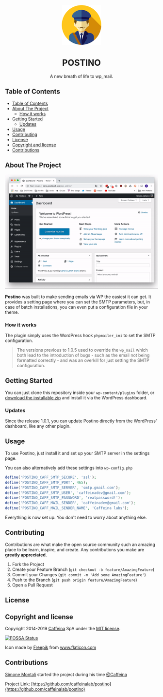<!-- PROJECT LOGO -->
<br />
<p align="center">
  <a href="https://github.com/caffeinalab/postino">
    <img src="res/postman.png" alt="Logo" width="130" height="130">
  </a>
  <h1 align="center">POSTINO</h1>

  <p align="center">
    A new breath of life to wp_mail.
  </p>
</p>



<!-- TABLE OF CONTENTS -->
## Table of Contents

- [Table of Contents](#table-of-contents)
- [About The Project](#about-the-project)
  - [How it works](#how-it-works)
- [Getting Started](#getting-started)
  - [Updates](#updates)
- [Usage](#usage)
- [Contributing](#contributing)
- [License](#license)
- [Copyright and license](#copyright-and-license)
- [Contributions](#contributions)



<!-- ABOUT THE PROJECT -->
## About The Project
![Product Name Screen Shot][screenshot]


**Postino** was built to make sending emails via WP the easiest it can get. It provides a setting page where you can set the SMTP parameters, but, in case of batch installations, you can even put a configuration file in your theme. 
### How it works
The plugin simply uses the WordPress hook `phpmailer_ini` to set the SMTP configuration. 

> The versions previous to 1.0.5 used to override the `wp_mail` which both lead to the introduction of bugs - such as the email not being formatted correctly - and was an overkill for just setting the SMTP configuration.

<!-- GETTING STARTED -->
## Getting Started

You can just clone this repository inside your `wp-content/plugins` folder, or [download the installable zip](https://github.com/caffeinalab/postino/releases/latest/download/postino.zip) and install it via the WordPress dashboard. 

### Updates
Since the release 1.0.1, you can update Postino directly from the WordPress' dashboard, like any other plugin.


<!-- USAGE EXAMPLES -->
## Usage

To use Postino, just install it and set up your SMTP server in the settings page.

You can also alternatively add these settings into `wp-config.php`

```php
define('POSTINO_CAFF_SMTP_SECURE', 'ssl');
define('POSTINO_CAFF_SMTP_PORT', 465);
define('POSTINO_CAFF_SMTP_SERVER', 'smtp.gmail.com');
define('POSTINO_CAFF_SMTP_USER', 'caffeinadev@gmail.com');
define('POSTINO_CAFF_SMTP_PASSWORD', 'realpassword!');
define('POSTINO_CAFF_MAIL_SENDER', 'caffeinadev@gmail.com');
define('POSTINO_CAFF_MAIL_SENDER_NAME', 'Caffeina labs');
```

Everything is now set up. You don't need to worry about anything else.

<!-- CONTRIBUTING -->
## Contributing

Contributions are what make the open source community such an amazing place to be learn, inspire, and create. Any contributions you make are **greatly appreciated**.

1. Fork the Project
2. Create your Feature Branch (`git checkout -b feature/AmazingFeature`)
3. Commit your Changes (`git commit -m 'Add some AmazingFeature'`)
4. Push to the Branch (`git push origin feature/AmazingFeature`)
5. Open a Pull Request

<!-- LICENSE -->
## License

## Copyright and license

Copyright 2014-2019 [Caffeina](http://caffeina.com) SpA under the [MIT license](LICENSE.md).

[![FOSSA Status](https://app.fossa.com/api/projects/git%2Bgithub.com%2Fcaffeinalab%2Fpostino.svg?type=small)](https://app.fossa.com/projects/git%2Bgithub.com%2Fcaffeinalab%2Fpostino?ref=badge_small)

<div>Icon made by <a href="https://www.flaticon.com/authors/freepik" title="Freepik">Freepik</a> from <a href="https://www.flaticon.com/" title="Flaticon">www.flaticon.com</a></div>

<!-- CONTRIBUTIONS -->
## Contributions

[Simone Montali](https://monta.li) started the project during his time [@Caffeina](https://caffeina.com)

Project Link: [https://github.com/caffeinalab/postino](https://github.com/caffeinalab/postino)

[screenshot]: res/screenshot.gif "Screenshot"
[logo]: res/postman.png
